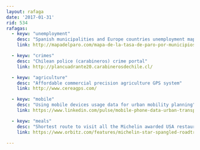 ```yaml
---
layout: rafaga
date: '2017-01-31'
rid: 534
rafagas:
  - keyw: "unemployment"
    desc: "Spanish municipalities and Europe countries unemployment maps"
    link: http://mapadelparo.com/mapa-de-la-tasa-de-paro-por-municipios-en-espana/

  - keyw: "crimes"
    desc: "Chilean police (carabineros) crime portal"
    link: http://plancuadrante20.carabinerosdechile.cl/

  - keyw: "agriculture"
    desc: "Affordable commercial precision agriculture GPS system"
    link: http://www.cereagps.com/

  - keyw: "mobile"
    desc: "Using mobile devices usage data for urban mobility planning"
    link: https://www.linkedin.com/pulse/mobile-phone-data-urban-transportation-planning-meead-saberi?trk=hp-feed-article-title-like

  - keyw: "meals"
    desc: "Shortest route to visit all the Michelin awarded USA restaurants"
    link: https://www.orbitz.com/features/michelin-star-spangled-roadtrips/

---
```

